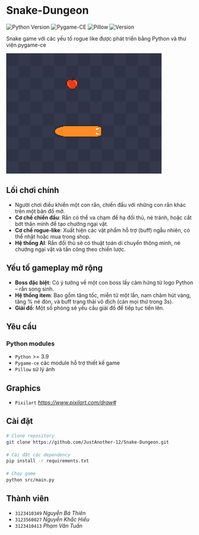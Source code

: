 ﻿# Snake-Dungeon

![Python Version](https://img.shields.io/badge/python-3.9+-blue.svg)
![Pygame-CE](https://img.shields.io/badge/pygame--ce-2.5.3-green)
![Pillow](https://img.shields.io/badge/pillow-8A2BE2)
![Version](https://img.shields.io/badge/version-0.1.0-red.svg)

 Snake game với các yếu tố rogue like được phát triển bằng Python và thư viện pygame-ce

![Screenshot của game](game-assets/graphics/png/Screenshot1.png)

## Lối chơi chính
- Người chơi điều khiển một con rắn, chiến đấu với những con rắn khác trên một bản đồ mở.  
- **Cơ chế chiến đấu**: Rắn có thể va chạm để hạ đối thủ, né tránh, hoặc cắt bớt thân mình để tạo chướng ngại vật.  
- **Cơ chế rogue-like**: Xuất hiện các vật phẩm hỗ trợ (buff) ngẫu nhiên, có thể nhặt hoặc mua trong shop.  
- **Hệ thống AI**: Rắn đối thủ sẽ có thuật toán di chuyển thông minh, né chướng ngại vật và tấn công theo chiến lược.  

## Yếu tố gameplay mở rộng
- **Boss đặc biệt**: Có ý tưởng về một con boss lấy cảm hứng từ logo Python – rắn song sinh.  
- **Hệ thống item**: Bao gồm tăng tốc, miễn tử một lần, nam châm hút vàng, tăng % né đòn, và buff trạng thái vô địch (cán mọi thứ trong 3s).  
- **Giải đố**: Một số phòng sẽ yêu cầu giải đố để tiếp tục tiến lên.  

## Yêu cầu
### Python modules
- `Python` >= 3.9
- `Pygame-ce` các module hỗ trợ thiết kế game
- `Pillow` sử lý ảnh

## Graphics
- `Pixilart` *https://www.pixilart.com/draw#*

## Cài đặt
```sh
# Clone repository
git clone https://github.com/JustAnother-12/Snake-Dungeon.git

# Cài đặt các dependency
pip install -r requirements.txt

# Chạy game
python src/main.py
```

## Thành viên
- `3123410349` *Nguyễn Bá Thiên*
- `3123560027` *Nguyễn Khắc Hiếu*
- `3123410413` *Phạm Văn Tuấn*